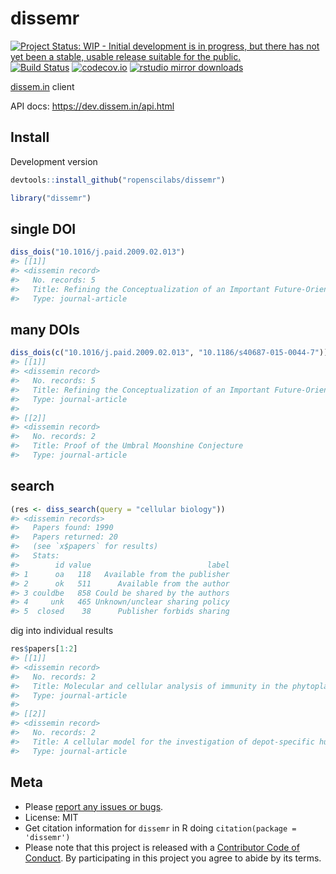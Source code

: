 dissemr
=======



[![Project Status: WIP - Initial development is in progress, but there has not yet been a stable, usable release suitable for the public.](http://www.repostatus.org/badges/latest/wip.svg)](http://www.repostatus.org/#wip)
[![Build Status](https://travis-ci.org/ropenscilabs/dissemr.svg?branch=master)](https://travis-ci.org/ropenscilabs/dissemr)
[![codecov.io](https://codecov.io/github/ropenscilabs/dissemr/coverage.svg?branch=master)](https://codecov.io/github/ropenscilabs/dissemr?branch=master)
[![rstudio mirror downloads](https://cranlogs.r-pkg.org/badges/dissemr)](https://github.com/metacran/cranlogs.app)

[dissem.in](https://dissem.in/) client

API docs: <https://dev.dissem.in/api.html>

## Install

Development version


```r
devtools::install_github("ropenscilabs/dissemr")
```


```r
library("dissemr")
```

## single DOI


```r
diss_dois("10.1016/j.paid.2009.02.013")
#> [[1]]
#> <dissemin record>
#>   No. records: 5
#>   Title: Refining the Conceptualization of an Important Future-Oriented Self-Regulatory Behavior: Proactive Coping
#>   Type: journal-article
```

## many DOIs


```r
diss_dois(c("10.1016/j.paid.2009.02.013", "10.1186/s40687-015-0044-7"))
#> [[1]]
#> <dissemin record>
#>   No. records: 5
#>   Title: Refining the Conceptualization of an Important Future-Oriented Self-Regulatory Behavior: Proactive Coping
#>   Type: journal-article
#> 
#> [[2]]
#> <dissemin record>
#>   No. records: 2
#>   Title: Proof of the Umbral Moonshine Conjecture
#>   Type: journal-article
```

## search


```r
(res <- diss_search(query = "cellular biology"))
#> <dissemin records>
#>   Papers found: 1990
#>   Papers returned: 20
#>   (see `x$papers` for results)
#>   Stats: 
#>        id value                          label
#> 1      oa   118   Available from the publisher
#> 2      ok   511      Available from the author
#> 3 couldbe   858 Could be shared by the authors
#> 4     unk   465 Unknown/unclear sharing policy
#> 5  closed    38      Publisher forbids sharing
```

dig into individual results


```r
res$papers[1:2]
#> [[1]]
#> <dissemin record>
#>   No. records: 2
#>   Title: Molecular and cellular analysis of immunity in the phytoplasma vector Euscelidius variegatus: exploiting immunity to improve biological control strategies
#>   Type: journal-article
#> 
#> [[2]]
#> <dissemin record>
#>   No. records: 2
#>   Title: A cellular model for the investigation of depot-specific human adipocyte biology
#>   Type: journal-article
```

## Meta

* Please [report any issues or bugs](https://github.com/ropenscilabs/dissemr/issues).
* License: MIT
* Get citation information for `dissemr` in R doing `citation(package = 'dissemr')`
* Please note that this project is released with a [Contributor Code of Conduct](CONDUCT.md). By participating in this project you agree to abide by its terms.

